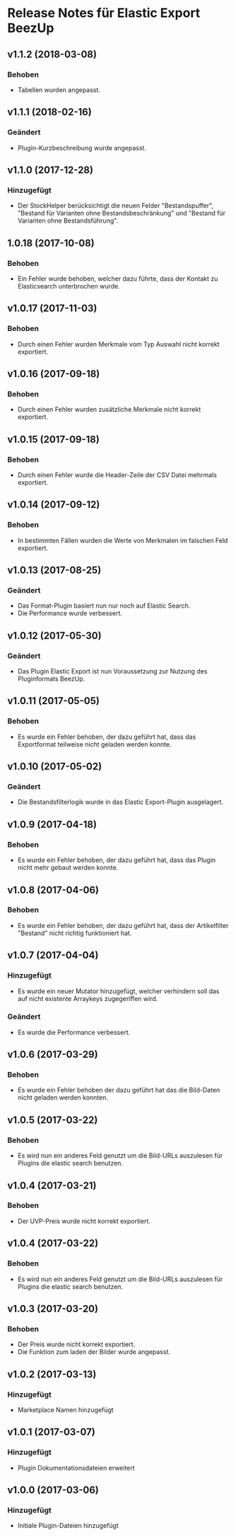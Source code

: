 # Release Notes für Elastic Export BeezUp

## v1.1.2 (2018-03-08)

### Behoben
- Tabellen wurden angepasst.

## v1.1.1 (2018-02-16)

### Geändert
- Plugin-Kurzbeschreibung wurde angepasst.

## v1.1.0 (2017-12-28)

### Hinzugefügt
- Der StockHelper berücksichtigt die neuen Felder "Bestandspuffer", "Bestand für Varianten ohne Bestandsbeschränkung" und "Bestand für Varianten ohne Bestandsführung".

## 1.0.18 (2017-10-08)

### Behoben
- Ein Fehler wurde behoben, welcher dazu führte, dass der Kontakt zu Elasticsearch unterbrochen wurde.

## v1.0.17 (2017-11-03)

### Behoben
- Durch einen Fehler wurden Merkmale vom Typ Auswahl nicht korrekt exportiert.

## v1.0.16 (2017-09-18)

### Behoben
- Durch einen Fehler wurden zusätzliche Merkmale nicht korrekt exportiert.

## v1.0.15 (2017-09-18)

### Behoben
- Durch einen Fehler wurde die Header-Zeile der CSV Datei mehrmals exportiert.

## v1.0.14 (2017-09-12)

### Behoben
- In bestimmten Fällen wurden die Werte von Merkmalen im falschen Feld exportiert.

## v1.0.13 (2017-08-25)

### Geändert
- Das Format-Plugin basiert nun nur noch auf Elastic Search.
- Die Performance wurde verbessert.

## v1.0.12 (2017-05-30)

### Geändert
- Das Plugin Elastic Export ist nun Voraussetzung zur Nutzung des Pluginformats BeezUp.

## v1.0.11 (2017-05-05)

### Behoben
- Es wurde ein Fehler behoben, der dazu geführt hat, dass das Exportformat teilweise nicht geladen werden konnte.

## v1.0.10 (2017-05-02)

### Geändert
- Die Bestandsfilterlogik wurde in das Elastic Export-Plugin ausgelagert.

## v1.0.9 (2017-04-18)

### Behoben
- Es wurde ein Fehler behoben, der dazu geführt hat, dass das Plugin nicht mehr gebaut werden konnte.

## v1.0.8 (2017-04-06)

### Behoben
- Es wurde ein Fehler behoben, der dazu geführt hat, dass der Artikelfilter "Bestand" nicht richtig funktioniert hat.

## v1.0.7 (2017-04-04)

### Hinzugefügt
- Es wurde ein neuer Mutator hinzugefügt, welcher verhindern soll das auf nicht existente Arraykeys zugegeriffen wird.

### Geändert
- Es wurde die Performance verbessert.

## v1.0.6 (2017-03-29)

### Behoben
- Es wurde ein Fehler behoben der dazu geführt hat das die Bild-Daten nicht geladen werden konnten.

## v1.0.5 (2017-03-22)

### Behoben
- Es wird nun ein anderes Feld genutzt um die Bild-URLs auszulesen für Plugins die elastic search benutzen.

## v1.0.4 (2017-03-21)

### Behoben
- Der UVP-Preis wurde nicht korrekt exportiert.
## v1.0.4 (2017-03-22)

### Behoben
- Es wird nun ein anderes Feld genutzt um die Bild-URLs auszulesen für Plugins die elastic search benutzen.

## v1.0.3 (2017-03-20)

### Behoben
- Der Preis wurde nicht korrekt exportiert.
- Die Funktion zum laden der Bilder wurde angepasst.

## v1.0.2 (2017-03-13)

### Hinzugefügt
- Marketplace Namen hinzugefügt

## v1.0.1 (2017-03-07)

### Hinzugefügt
- Plugin Dokumentationsdateien erweitert

## v1.0.0 (2017-03-06)

### Hinzugefügt
- Initiale Plugin-Dateien hinzugefügt